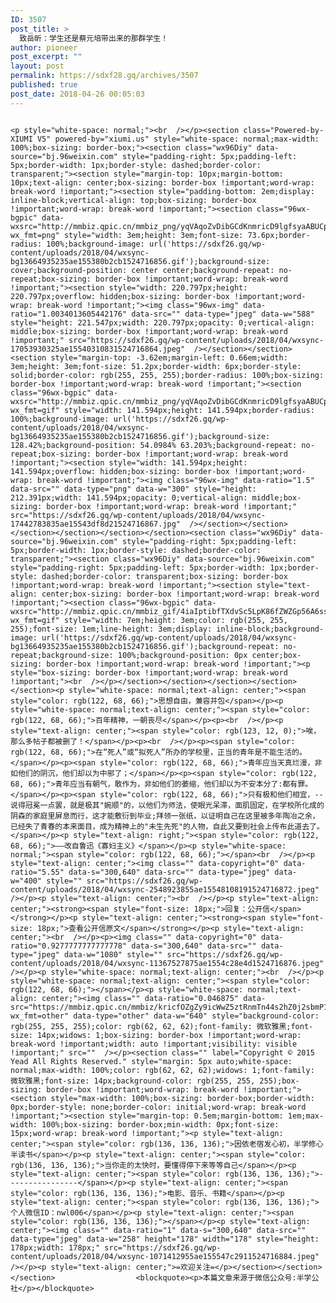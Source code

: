 ```yaml
---
ID: 3507
post_title: >
  致岳昕：学生还是蔡元培带出来的那群学生！
author: pioneer
post_excerpt: ""
layout: post
permalink: https://sdxf28.gq/archives/3507
published: true
post_date: 2018-04-26 00:05:03
---
```

                                                                                                                  <p style="white-space: normal;"><br  /></p><section class="Powered-by-XIUMI V5" powered-by="xiumi.us" style="white-space: normal;max-width: 100%;box-sizing: border-box;"><section class="wx96Diy" data-source="bj.96weixin.com" style="padding-right: 5px;padding-left: 5px;border-width: 1px;border-style: dashed;border-color: transparent;"><section style="margin-top: 10px;margin-bottom: 10px;text-align: center;box-sizing: border-box !important;word-wrap: break-word !important;"><section style="padding-bottom: 2em;display: inline-block;vertical-align: top;box-sizing: border-box !important;word-wrap: break-word !important;"><section class="96wx-bgpic" data-wxsrc="http://mmbiz.qpic.cn/mmbiz_png/yqVAqoZvDibGCdKnmricD9lgfsyaABUCp3EQVEyYqKCtlfibtV904vkTokKglOIQEhUH15dSNibxD8FK5H3IW7FEJw/0?wx_fmt=png" style="width: 3em;height: 3em;font-size: 73.6px;border-radius: 100%;background-image: url('https://sdxf26.gq/wp-content/uploads/2018/04/wxsync-bg13664935235ae155380b2cb1524716856.gif');background-size: cover;background-position: center center;background-repeat: no-repeat;box-sizing: border-box !important;word-wrap: break-word !important;"><section style="width: 220.797px;height: 220.797px;overflow: hidden;box-sizing: border-box !important;word-wrap: break-word !important;"><img class="96wx-img" data-ratio="1.0034013605442176" data-src="" data-type="jpeg" data-w="588" style="height: 221.547px;width: 220.797px;opacity: 0;vertical-align: middle;box-sizing: border-box !important;word-wrap: break-word !important;" src="https://sdxf26.gq/wp-content/uploads/2018/04/wxsync-17053930325ae15540310831524716864.jpeg"  /></section></section><section style="margin-top: -3.62em;margin-left: 0.66em;width: 3em;height: 3em;font-size: 51.2px;border-width: 6px;border-style: solid;border-color: rgb(255, 255, 255);border-radius: 100%;box-sizing: border-box !important;word-wrap: break-word !important;"><section class="96wx-bgpic" data-wxsrc="http://mmbiz.qpic.cn/mmbiz_png/yqVAqoZvDibGCdKnmricD9lgfsyaABUCp3MAeNqVP8kI204GE2ft2O76NrzKfic0vDic2gtweqmh3VzGNx5lSIic0HQ/0?wx_fmt=gif" style="width: 141.594px;height: 141.594px;border-radius: 100%;background-image: url('https://sdxf26.gq/wp-content/uploads/2018/04/wxsync-bg13664935235ae155380b2cb1524716856.gif');background-size: 128.42%;background-position: 54.0984% 63.203%;background-repeat: no-repeat;box-sizing: border-box !important;word-wrap: break-word !important;"><section style="width: 141.594px;height: 141.594px;overflow: hidden;box-sizing: border-box !important;word-wrap: break-word !important;"><img class="96wx-img" data-ratio="1.5" data-src="" data-type="png" data-w="300" style="height: 212.391px;width: 141.594px;opacity: 0;vertical-align: middle;box-sizing: border-box !important;word-wrap: break-word !important;" src="https://sdxf26.gq/wp-content/uploads/2018/04/wxsync-17442783835ae15543df8d21524716867.jpg"  /></section></section></section></section></section></section><section class="wx96Diy" data-source="bj.96weixin.com" style="padding-right: 5px;padding-left: 5px;border-width: 1px;border-style: dashed;border-color: transparent;"><section class="wx96Diy" data-source="bj.96weixin.com" style="padding-right: 5px;padding-left: 5px;border-width: 1px;border-style: dashed;border-color: transparent;box-sizing: border-box !important;word-wrap: break-word !important;"><section style="text-align: center;box-sizing: border-box !important;word-wrap: break-word !important;"><section class="96wx-bgpic" data-wxsrc="http://mmbiz.qpic.cn/mmbiz_gif/4iaIptibfTXdvSc5LpK86fZWZGp56A6ssZttF2vZuZIJuO5OkU4ia1c9b9YqNWreneefylSsjqpHkBt403gKC8kCg/0?wx_fmt=gif" style="width: 7em;height: 3em;color: rgb(255, 255, 255);font-size: 1em;line-height: 3em;display: inline-block;background-image: url('https://sdxf26.gq/wp-content/uploads/2018/04/wxsync-bg13664935235ae155380b2cb1524716856.gif');background-repeat: no-repeat;background-size: 100%;background-position: 0px center;box-sizing: border-box !important;word-wrap: break-word !important;"><p style="box-sizing: border-box !important;word-wrap: break-word !important;"><br  /></p></section></section></section></section></section><p style="white-space: normal;text-align: center;"><span style="color: rgb(122, 68, 66);">思想自由，兼容并包</span></p><p style="white-space: normal;text-align: center;"><span style="color: rgb(122, 68, 66);">百年精神，一朝丧尽</span></p><p><br  /></p><p style="text-align: center;"><span style="color: rgb(123, 12, 0);">唉，那么多帖子都被删了！</span></p><p><br  /></p><p><span style="color: rgb(122, 68, 66);">在“死人”或“拟死人”所办的学校里，正当的青年是不能生活的。</span></p><p><span style="color: rgb(122, 68, 66);">青年应当天真烂漫，非如他们的阴沉，他们却以为中邪了；</span></p><p><span style="color: rgb(122, 68, 66);">青年应当有朝气，敢作为，非如他们的萎缩，他们却以为不安本分了:都有罪。</span></p><p><span style="color: rgb(122, 68, 66);">只有极和他们相宜，--说得冠冕一点罢，就是极其"婉顺"的，以他们为师法，使眼光呆滞，面肌固定，在学校所化成的阴森的家庭里屏息而行，这才能敷衍到毕业;拜领一张纸，以证明自己在这里被多年陶冶之余，已经失了青春的本来面目，成为精神上的"未生先死"的人物，自此又要到社会上传布此道去了。</span></p><p style="text-align: right;"><span style="color: rgb(122, 68, 66);">——改自鲁迅《寡妇主义》</span></p><p style="white-space: normal;"><span style="color: rgb(122, 68, 66);"></span><br  /></p><p style="text-align: center;"><img class="" data-copyright="0" data-ratio="5.55" data-s="300,640" data-src="" data-type="jpeg" data-w="400" style="" src="https://sdxf26.gq/wp-content/uploads/2018/04/wxsync-2548923855ae15548108191524716872.jpeg"  /></p><p style="text-align: center;"><br  /></p><p style="text-align: center;"><strong><span style="font-size: 18px;">回复：公开信</span></strong></p><p style="text-align: center;"><strong><span style="font-size: 18px;">查看公开信原文</span></strong></p><p style="text-align: center;"><br  /></p><p><img class="" data-copyright="0" data-ratio="0.9277777777777778" data-s="300,640" data-src="" data-type="jpeg" data-w="1080" style="" src="https://sdxf26.gq/wp-content/uploads/2018/04/wxsync-11367527875ae1554c28e4d1524716876.jpeg"  /></p><p style="white-space: normal;text-align: center;"><br  /></p><p style="white-space: normal;text-align: center;"><span style="color: rgb(122, 68, 66);"></span></p><p style="white-space: normal;text-align: center;"><img class="" data-ratio="0.046875" data-src="https://mmbiz.qpic.cn/mmbiz/kricfOZgZy9icWwZ5ztRnmTn44s2hZ0j2sbmP1UcNQHyCOcv50ia5sicuPw4Qv7XgTIRsmn3yd6KdQ5Q6iaucnt6BBw/640?wx_fmt=other" data-type="other" data-w="640" style="background-color: rgb(255, 255, 255);color: rgb(62, 62, 62);font-family: 微软雅黑;font-size: 14px;widows: 1;box-sizing: border-box !important;word-wrap: break-word !important;width: auto !important;visibility: visible !important;" src=""  /></p><section class="" label="Copyright © 2015 Yead All Rights Reserved." style="margin: 5px auto;white-space: normal;max-width: 100%;color: rgb(62, 62, 62);widows: 1;font-family: 微软雅黑;font-size: 14px;background-color: rgb(255, 255, 255);box-sizing: border-box !important;word-wrap: break-word !important;"><section style="max-width: 100%;box-sizing: border-box;border-width: 0px;border-style: none;border-color: initial;word-wrap: break-word !important;"><section style="margin-top: 0.5em;margin-bottom: 1em;max-width: 100%;box-sizing: border-box;min-width: 0px;font-size: 15px;word-wrap: break-word !important;"><p style="text-align: center;"><span style="color: rgb(136, 136, 136);">因依老宿发心初，半学修心半读书</span></p><p style="text-align: center;"><span style="color: rgb(136, 136, 136);">当你走的太快时，要懂得停下来等等自己</span></p><p style="text-align: center;"><span style="color: rgb(136, 136, 136);">----------------</span></p><p style="text-align: center;"><span style="color: rgb(136, 136, 136);">电影、音乐、书籍</span></p><p style="text-align: center;"><span style="color: rgb(136, 136, 136);">个人微信ID：nwl006</span></p><p style="text-align: center;"><span style="color: rgb(136, 136, 136);"></span></p><p style="text-align: center;"><img class="" data-ratio="1" data-s="300,640" data-src="" data-type="jpeg" data-w="258" height="178" width="178" style="height: 178px;width: 178px;" src="https://sdxf26.gq/wp-content/uploads/2018/04/wxsync-1071412955ae155547c2911524716884.jpeg"  /></p><p style="text-align: center;">=欢迎关注=</p></section></section></section>                  <blockquote><p>本篇文章来源于微信公众号:半学公社</p></blockquote>